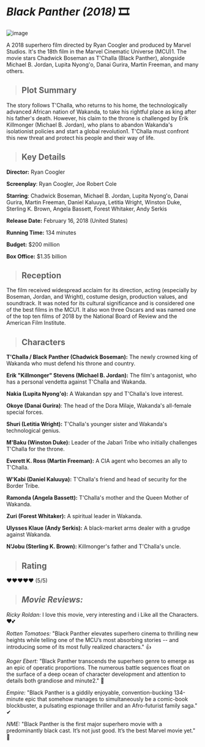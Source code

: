# **_Black Panther (2018)_** 🎞
![image](https://github.com/user-attachments/assets/082afe37-4324-4c42-9930-b2e95e13e3fe)


A 2018 superhero film directed by Ryan Coogler and produced by Marvel Studios. It's the 18th film in the Marvel Cinematic Universe (MCU)1. The movie stars Chadwick Boseman as T'Challa (Black Panther), alongside Michael B. Jordan, Lupita Nyong'o, Danai Gurira, Martin Freeman, and many others.

> ## **Plot Summary**
The story follows T'Challa, who returns to his home, the technologically advanced African nation of Wakanda, to take his rightful place as king after his father's death. However, his claim to the throne is challenged by Erik Killmonger (Michael B. Jordan), who plans to abandon Wakanda's isolationist policies and start a global revolution1. T'Challa must confront this new threat and protect his people and their way of life.

> ## **Key Details**
**Director:** Ryan Coogler

**Screenplay**: Ryan Coogler, Joe Robert Cole

**Starring**: Chadwick Boseman, Michael B. Jordan, Lupita Nyong'o, Danai Gurira, Martin Freeman, Daniel Kaluuya, Letitia Wright, Winston Duke, Sterling K. Brown, Angela Bassett, Forest 
Whitaker, Andy Serkis

**Release Date:** February 16, 2018 (United States)

**Running Time:** 134 minutes

**Budget:** $200 million

**Box Office:** $1.35 billion

> ## **Reception**
The film received widespread acclaim for its direction, acting (especially by Boseman, Jordan, and Wright), costume design, production values, and soundtrack. It was noted for its cultural significance and is considered one of the best films in the MCU1. It also won three Oscars and was named one of the top ten films of 2018 by the National Board of Review and the American Film Institute.

> ## **Characters**
**T'Challa / Black Panther (Chadwick Boseman):** The newly crowned king of Wakanda who must defend his throne and country.

**Erik "Killmonger" Stevens (Michael B. Jordan):** The film's antagonist, who has a personal vendetta against T'Challa and Wakanda.

**Nakia (Lupita Nyong'o):** A Wakandan spy and T'Challa's love interest.

**Okoye (Danai Gurira)**: The head of the Dora Milaje, Wakanda's all-female special forces.

**Shuri (Letitia Wright):** T'Challa's younger sister and Wakanda's technological genius.

**M'Baku (Winston Duke):** Leader of the Jabari Tribe who initially challenges T'Challa for the throne.

**Everett K. Ross (Martin Freeman):** A CIA agent who becomes an ally to T'Challa.

**W'Kabi (Daniel Kaluuya):** T'Challa's friend and head of security for the Border Tribe.

**Ramonda (Angela Bassett):** T'Challa's mother and the Queen Mother of Wakanda.

**Zuri (Forest Whitaker):** A spiritual leader in Wakanda.

**Ulysses Klaue (Andy Serkis):** A black-market arms dealer with a grudge against Wakanda.

**N'Jobu (Sterling K. Brown):** Killmonger's father and T'Challa's uncle.

> ## **Rating**
❤❤❤❤❤ (5/5)

> ## **_Movie Reviews:_**

_Ricky Roldan:_ I love this movie, very interesting and i Like all the Characters. ❤💕

_Rotten Tomatoes:_ "Black Panther elevates superhero cinema to thrilling new heights while telling one of the MCU’s most absorbing stories -- and introducing some of its most fully realized characters." 👍

_Roger Ebert:_ "Black Panther transcends the superhero genre to emerge as an epic of operatic proportions. The numerous battle sequences float on the surface of a deep ocean of character development and attention to details both grandiose and minute2." 🤞

_Empire:_ "Black Panther is a giddily enjoyable, convention-bucking 134-minute epic that somehow manages to simultaneously be a comic-book blockbuster, a pulsating espionage thriller and an Afro-futurist family saga." ✔

_NME:_ "Black Panther is the first major superhero movie with a predominantly black cast. It’s not just good. It’s the best Marvel movie yet." 🙌

